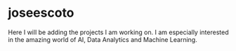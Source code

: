 # joseescoto
Here I will be adding the projects I am working on. I am especially interested in the amazing world of AI, Data Analytics and Machine Learning.
